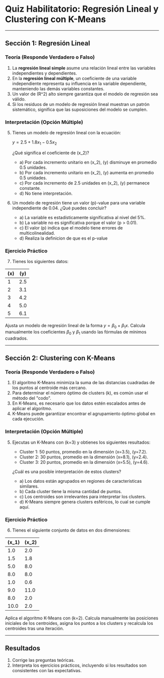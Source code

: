 # Quiz Habilitatorio: Regresión Lineal y Clustering con K-Means

---

## **Sección 1: Regresión Lineal**

### **Teoría (Responde Verdadero o Falso)**

1. La **regresión lineal simple** asume una relación lineal entre las variables independientes y dependientes.  
2. En la **regresión lineal múltiple**, un coeficiente de una variable independiente representa su influencia en la variable dependiente, manteniendo las demás variables constantes.  
3. Un valor de \(R^2\) alto siempre garantiza que el modelo de regresión sea válido.  
4. Si los residuos de un modelo de regresión lineal muestran un patrón sistemático, significa que las suposiciones del modelo se cumplen.  

### **Interpretación (Opción Múltiple)**

5. Tienes un modelo de regresión lineal con la ecuación:  
   
   $y = 2.5 + 1.8x_1 - 0.5x_2$
    
   ¿Qué significa el coeficiente de \(x_2\)?  
   - a) Por cada incremento unitario en \(x_2\), \(y\) disminuye en promedio 0.5 unidades.  
   - b) Por cada incremento unitario en \(x_2\), \(y\) aumenta en promedio 0.5 unidades.  
   - c) Por cada incremento de 2.5 unidades en \(x_2\), \(y\) permanece constante.  
   - d) No tiene interpretación.  

6. Un modelo de regresión tiene un valor \(p\)-value para una variable independiente de 0.04. ¿Qué puedes concluir?  
   - a) La variable es estadísticamente significativa al nivel del 5%.  
   - b) La variable no es significativa porque el valor \(p > 0.01\).  
   - c) El valor \(p\) indica que el modelo tiene errores de multicolinealidad.
   - d) Realiza la definicion de que es el p-value

### **Ejercicio Práctico**

7. Tienes los siguientes datos:  

| \(x\) | \(y\) |  
|------|------|  
| 1    | 2.5  |  
| 2    | 3.1  |  
| 3    | 4.2  |  
| 4    | 5.0  |  
| 5    | 6.1  |  

Ajusta un modelo de regresión lineal de la forma $y = \beta_0 + \beta_1x$. Calcula manualmente los coeficientes $\beta_0$ y $\beta_1$ usando las fórmulas de mínimos cuadrados.  

---

## **Sección 2: Clustering con K-Means**

### **Teoría (Responde Verdadero o Falso)**

1. El algoritmo K-Means minimiza la suma de las distancias cuadradas de los puntos al centroide más cercano.  
2. Para determinar el número óptimo de clusters \(k\), es común usar el método del "codo".  
3. En K-Means, es necesario que los datos estén escalados antes de aplicar el algoritmo.  
4. K-Means puede garantizar encontrar el agrupamiento óptimo global en cada ejecución.  

### **Interpretación (Opción Múltiple)**

5. Ejecutas un K-Means con \(k=3\) y obtienes los siguientes resultados:  
   - Cluster 1: 50 puntos, promedio en la dimensión \(x=3.5\), \(y=7.2\).  
   - Cluster 2: 30 puntos, promedio en la dimensión \(x=8.1\), \(y=2.4\).  
   - Cluster 3: 20 puntos, promedio en la dimensión \(x=5.5\), \(y=4.6\).  

   ¿Cuál es una posible interpretación de estos clusters?  
   - a) Los datos están agrupados en regiones de características similares.  
   - b) Cada cluster tiene la misma cantidad de puntos.  
   - c) Los centroides son irrelevantes para interpretar los clusters.  
   - d) K-Means siempre genera clusters esféricos, lo cual se cumple aquí.  

### **Ejercicio Práctico**

6. Tienes el siguiente conjunto de datos en dos dimensiones:  

| \(x_1\) | \(x_2\) |  
|--------|--------|  
| 1.0    | 2.0    |  
| 1.5    | 1.8    |  
| 5.0    | 8.0    |  
| 8.0    | 8.0    |  
| 1.0    | 0.6    |  
| 9.0    | 11.0   |  
| 8.0    | 2.0    |  
| 10.0   | 2.0    |  

Aplica el algoritmo K-Means con \(k=2\). Calcula manualmente las posiciones iniciales de los centroides, asigna los puntos a los clusters y recalcula los centroides tras una iteración.  

---

## **Resultados**

1. Corrige las preguntas teóricas.  
2. Interpreta los ejercicios prácticos, incluyendo si los resultados son consistentes con las expectativas.  

